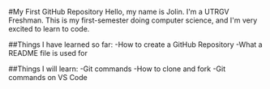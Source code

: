 #My First GitHub Repository
Hello, my name is Jolin. I'm a UTRGV Freshman.
This is my first-semester doing computer science, and I'm very excited to learn to code. 

##Things I have learned so far:
-How to create a GitHub Repository
-What a README file is used for

##Things I will learn:
-Git commands
-How to clone and fork
-Git commands on VS Code
